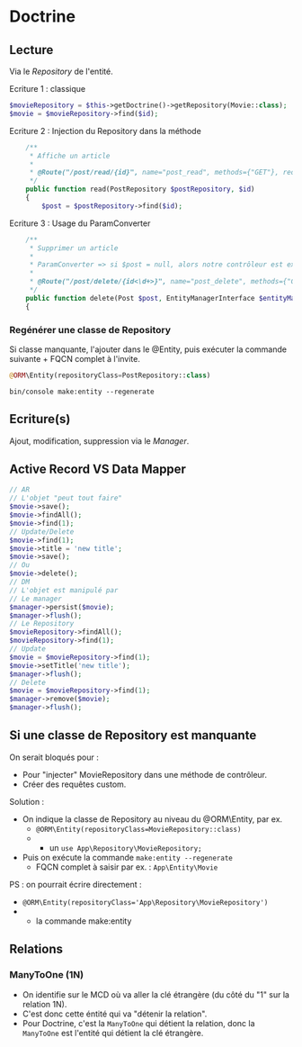 # Doctrine

## Lecture

Via le *Repository* de l'entité.

Ecriture 1 : classique
```php
$movieRepository = $this->getDoctrine()->getRepository(Movie::class);
$movie = $movieRepository->find($id);
```

Ecriture 2 : Injection du Repository dans la méthode
```php
    /**
     * Affiche un article
     *
     * @Route("/post/read/{id}", name="post_read", methods={"GET"}, requirements={"id"="\d+"})
     */
    public function read(PostRepository $postRepository, $id)
    {
        $post = $postRepository->find($id);
```

Ecriture 3 : Usage du ParamConverter
```php
    /**
     * Supprimer un article
     * 
     * ParamConverter => si $post = null, alors notre contrôleur est exécuté
     * 
     * @Route("/post/delete/{id<\d+>}", name="post_delete", methods={"GET"})
     */
    public function delete(Post $post, EntityManagerInterface $entityManager)
    {
```

### Regénérer une classe de Repository

Si classe manquante, l'ajouter dans le @Entity, puis exécuter la commande suivante + FQCN complet à l'invite.

```php
@ORM\Entity(repositoryClass=PostRepository::class)
```
```
bin/console make:entity --regenerate
```

## Ecriture(s)

Ajout, modification, suppression via le *Manager*.

## Active Record VS Data Mapper

```php
// AR
// L'objet "peut tout faire"
$movie->save();
$movie->findAll();
$movie->find(1);
// Update/Delete
$movie->find(1);
$movie->title = 'new title';
$movie->save();
// Ou
$movie->delete();
// DM
// L'objet est manipulé par
// Le manager
$manager->persist($movie);
$manager->flush();
// Le Repository
$movieRepository->findAll();
$movieRepository->find(1);
// Update
$movie = $movieRepository->find(1);
$movie->setTitle('new title');
$manager->flush();
// Delete
$movie = $movieRepository->find(1);
$manager->remove($movie);
$manager->flush();
```

## Si une classe de Repository est manquante

On serait bloqués pour : 

- Pour "injecter" MovieRepository dans une méthode de contrôleur.
- Créer des requêtes custom.

Solution : 

- On indique la classe de Repository au niveau du @ORM\Entity, par ex.
  - `@ORM\Entity(repositoryClass=MovieRepository::class)`
  - + un `use App\Repository\MovieRepository;`
- Puis on exécute la commande `make:entity --regenerate`
  - FQCN complet à saisir par ex. : `App\Entity\Movie`

PS : on pourrait écrire directement :
- `@ORM\Entity(repositoryClass='App\Repository\MovieRepository')`
- + la commande make:entity
## Relations

### ManyToOne (1N)

- On identifie sur le MCD où va aller la clé étrangère (du côté du "1" sur la relation 1N).
- C'est donc cette éntité qui va "détenir la relation".
- Pour Doctrine, c'est la `ManyToOne` qui détient la relation, donc la `ManyToOne` est l'entité qui détient la clé étrangère.
